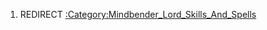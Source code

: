 1.  REDIRECT
    [:Category:Mindbender_Lord_Skills_And_Spells](:Category:Mindbender_Lord_Skills_And_Spells "wikilink")
